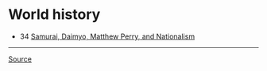 # World history

- 34 [Samurai, Daimyo, Matthew Perry, and Nationalism](nationalism)

---

[Source](https://www.youtube.com/playlist?list=PLBDA2E52FB1EF80C9)